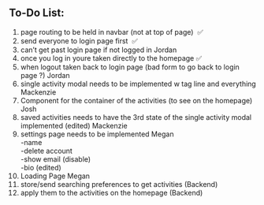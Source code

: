 ## To-Do List:

1. page routing to be held in navbar (not at top of page)  ✅
2. send everyone to login page first  ✅
3. can’t get past login page if not logged in  Jordan 
4. once you log in youre taken directly to the homepage ✅ 
5. when logout taken back to login page (bad form to go back to login page ?) Jordan 
6. single activity modal needs to be implemented w tag line and everything  Mackenzie
7. Component for the container of the activities (to see on the homepage) Josh
8. saved activities needs to have the 3rd state of the single activity modal implemented (edited) Mackenzie 
9. settings page needs to be implemented  Megan  
-name  
-delete account  
-show email (disable)  
-bio (edited)  
10. Loading Page Megan
11. store/send searching preferences to get activities (Backend) 
12. apply them to the activities on the homepage  (Backend)

